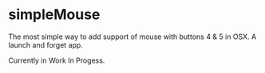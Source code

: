 # simpleMouse

The most simple way to add support of mouse with buttons 4 &amp; 5 in OSX. A launch and forget app.

Currently in Work In Progess.
